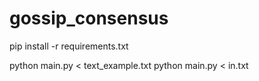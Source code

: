# gossip_consensus

pip install -r requirements.txt

python main.py < text_example.txt
python main.py < in.txt